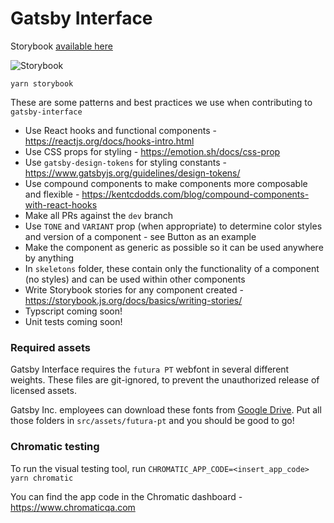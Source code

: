 # Gatsby Interface

Storybook [available here](https://reverent-keller-9597e8.netlify.com/)


![Storybook](https://user-images.githubusercontent.com/18426780/63871208-b9aea600-c978-11e9-9107-79679b699c6f.png)

```
yarn storybook
```

These are some patterns and best practices we use when contributing to `gatsby-interface`

- Use React hooks and functional components - https://reactjs.org/docs/hooks-intro.html
- Use CSS props for styling - https://emotion.sh/docs/css-prop
- Use `gatsby-design-tokens` for styling constants - https://www.gatsbyjs.org/guidelines/design-tokens/
- Use compound components to make components more composable and flexible - https://kentcdodds.com/blog/compound-components-with-react-hooks
- Make all PRs against the `dev` branch
- Use `TONE` and `VARIANT` prop (when appropriate) to determine color styles and version of a component - see Button as an example
- Make the component as generic as possible so it can be used anywhere by anything
- In `skeletons` folder, these contain only the functionality of a component (no styles) and can be used within other components
- Write Storybook stories for any component created - https://storybook.js.org/docs/basics/writing-stories/
- Typscript coming soon!
- Unit tests coming soon!

### Required assets

Gatsby Interface requires the `futura PT` webfont in several different weights. These files are git-ignored, to prevent the unauthorized release of licensed assets.

Gatsby Inc. employees can download these fonts from [Google Drive](https://drive.google.com/drive/u/1/folders/1DA_iNzLbd1_gvU_FWTzYK6MgLSl85L4v). Put all those folders in `src/assets/futura-pt` and you should be good to go!

### Chromatic testing

To run the visual testing tool, run `CHROMATIC_APP_CODE=<insert_app_code> yarn chromatic`

You can find the app code in the Chromatic dashboard - https://www.chromaticqa.com
